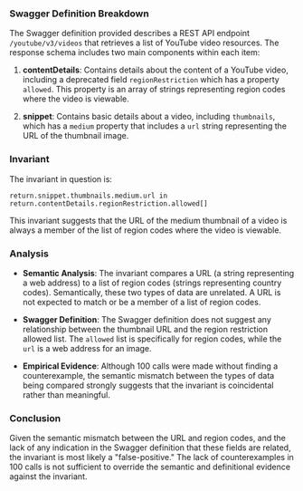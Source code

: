 ### Swagger Definition Breakdown

The Swagger definition provided describes a REST API endpoint `/youtube/v3/videos` that retrieves a list of YouTube video resources. The response schema includes two main components within each item:

1. **contentDetails**: Contains details about the content of a YouTube video, including a deprecated field `regionRestriction` which has a property `allowed`. This property is an array of strings representing region codes where the video is viewable.

2. **snippet**: Contains basic details about a video, including `thumbnails`, which has a `medium` property that includes a `url` string representing the URL of the thumbnail image.

### Invariant

The invariant in question is:

`return.snippet.thumbnails.medium.url in return.contentDetails.regionRestriction.allowed[]`

This invariant suggests that the URL of the medium thumbnail of a video is always a member of the list of region codes where the video is viewable.

### Analysis

- **Semantic Analysis**: The invariant compares a URL (a string representing a web address) to a list of region codes (strings representing country codes). Semantically, these two types of data are unrelated. A URL is not expected to match or be a member of a list of region codes.

- **Swagger Definition**: The Swagger definition does not suggest any relationship between the thumbnail URL and the region restriction allowed list. The `allowed` list is specifically for region codes, while the `url` is a web address for an image.

- **Empirical Evidence**: Although 100 calls were made without finding a counterexample, the semantic mismatch between the types of data being compared strongly suggests that the invariant is coincidental rather than meaningful.

### Conclusion

Given the semantic mismatch between the URL and region codes, and the lack of any indication in the Swagger definition that these fields are related, the invariant is most likely a "false-positive." The lack of counterexamples in 100 calls is not sufficient to override the semantic and definitional evidence against the invariant.
